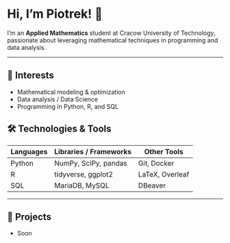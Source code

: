 # Hi, I’m Piotrek! 👋

I’m an **Applied Mathematics** student at Cracow University of Technology, passionate about leveraging mathematical techniques in programming and data analysis.

---

## 🎯 Interests
- Mathematical modeling & optimization  
- Data analysis / Data Science  
- Programming in Python, R, and SQL  

## 🛠 Technologies & Tools
| Languages    | Libraries / Frameworks       | Other Tools         |
|--------------|------------------------------|---------------------|
| Python       | NumPy, SciPy, pandas         | Git, Docker         |
| R            | tidyverse, ggplot2           | LaTeX, Overleaf     |
| SQL          | MariaDB, MySQL               |DBeaver              |

---

## 🚀 Projects
- Soon
